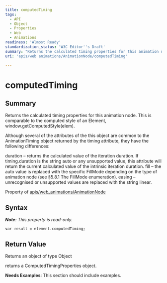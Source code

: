 ```yaml
---
title: computedTiming
tags:
  - API
  - Object
  - Properties
  - Web
  - Animations
readiness: 'Almost Ready'
standardization_status: 'W3C Editor''s Draft'
summary: "Returns the calculated timing properties for this animation node. This is comparable to the computed style of an Element, window.getComputedStyle(elem).\n"
uri: 'apis/web animations/AnimationNode/computedTiming'

---
```

# computedTiming

## Summary

Returns the calculated timing properties for this animation node. This is comparable to the computed style of an Element, window.getComputedStyle(elem).

Although several of the attributes of the this object are common to the AnimationTiming object returned by the timing attribute, they have the following differences:

duration – returns the calculated value of the iteration duration. If timing.duration is the string auto or any unsupported value, this attribute will return the current calculated value of the intrinsic iteration duration. fill – the auto value is replaced with the specific FillMode depending on the type of animation node (see §5.8.1 The FillMode enumeration). easing – unrecognised or unsupported values are replaced with the string linear.

<span data-meta="applies_to" data-type="key">Property of <span data-type="value">[apis/web\_animations/AnimationNode](/apis/web_animations/AnimationNode)</span></span>

## Syntax

***Note**: This property is read-only.*

``` {.js}
var result = element.computedTiming;
```

## Return Value

<span data-meta="return" data-type="key">Returns an object of type <span data-type="value">Object</span></span>

returns a ComputedTimingProperties object.

**Needs Examples**: This section should include examples.

